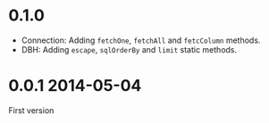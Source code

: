 # 0.1.0

* Connection: Adding ``fetchOne``, ``fetchAll`` and ``fetcColumn`` methods.
* DBH: Adding ``escape``, ``sqlOrderBy`` and ``limit`` static methods.

# 0.0.1 2014-05-04

First version
